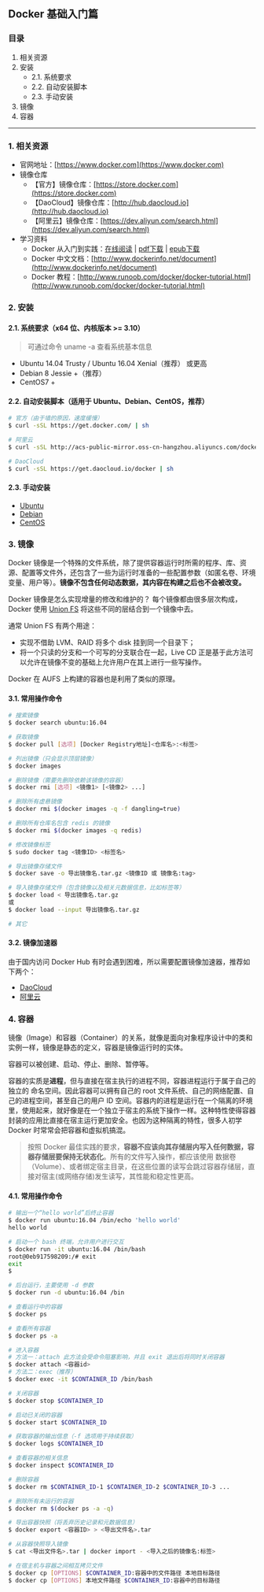 Docker 基础入门篇
---

### 目录

1. 相关资源
2. 安装
    - 2.1. 系统要求
    - 2.2. 自动安装脚本
    - 2.3. 手动安装
3. 镜像
4. 容器

---

### 1. 相关资源

- 官网地址：[https://www.docker.com](https://www.docker.com)
- 镜像仓库
	- 【官方】镜像仓库：[https://store.docker.com](https://store.docker.com)
	- 【DaoCloud】镜像仓库：[http://hub.daocloud.io](http://hub.daocloud.io)
	- 【阿里云】镜像仓库：[https://dev.aliyun.com/search.html](https://dev.aliyun.com/search.html)
- 学习资料
	- Docker 从入门到实践：[在线阅读](https://github.com/yeasy/docker_practice/blob/master/SUMMARY.md) | [pdf下载](https://www.gitbook.com/download/pdf/book/yeasy/docker_practice) | [epub下载](https://www.gitbook.com/download/epub/book/yeasy/docker_practice)
	- Docker 中文文档：[http://www.dockerinfo.net/document](http://www.dockerinfo.net/document)
	- Docker 教程：[http://www.runoob.com/docker/docker-tutorial.html](http://www.runoob.com/docker/docker-tutorial.html)

### 2. 安装

#### 2.1. 系统要求（x64 位、内核版本 >= 3.10）

> 可通过命令 uname -a 查看系统基本信息

+ Ubuntu 14.04 Trusty / Ubuntu 16.04 Xenial（推荐） 或更高
+ Debian 8 Jessie +（推荐）
+ CentOS7 +

#### 2.2. 自动安装脚本（适用于 Ubuntu、Debian、CentOS，推荐）

```bash
# 官方（由于墙的原因，速度缓慢）
$ curl -sSL https://get.docker.com/ | sh

# 阿里云
$ curl -sSL http://acs-public-mirror.oss-cn-hangzhou.aliyuncs.com/docker-engine/internet | sh -

# DaoCloud
$ curl -sSL https://get.daocloud.io/docker | sh
```

#### 2.3. 手动安装

+ [Ubuntu](https://www.docker.com/docker-ubuntu)
+ [Debian](https://www.docker.com/docker-debian)
+ [CentOS](https://www.docker.com/docker-centos-distribution)
    
### 3. 镜像

Docker 镜像是一个特殊的文件系统，除了提供容器运行时所需的程序、库、资源、配置等文件外，还包含了一些为运行时准备的一些配置参数（如匿名卷、环境变量、用户等）。**镜像不包含任何动态数据，其内容在构建之后也不会被改变。**

Docker 镜像是怎么实现增量的修改和维护的？ 每个镜像都由很多层次构成，Docker 使用 [Union FS](https://en.wikipedia.org/wiki/Union_mount) 将这些不同的层结合到一个镜像中去。

通常 Union FS 有两个用途：

- 实现不借助 LVM、RAID 将多个 disk 挂到同一个目录下；
- 将一个只读的分支和一个可写的分支联合在一起，Live CD 正是基于此方法可以允许在镜像不变的基础上允许用户在其上进行一些写操作。

Docker 在 AUFS 上构建的容器也是利用了类似的原理。

#### 3.1. 常用操作命令

```bash
# 搜索镜像
$ docker search ubuntu:16.04

# 获取镜像
$ docker pull [选项] [Docker Registry地址]<仓库名>:<标签>

# 列出镜像（只会显示顶层镜像）
$ docker images

# 删除镜像（需要先删除依赖该镜像的容器）
$ docker rmi [选项] <镜像1> [<镜像2> ...]

# 删除所有虚悬镜像
$ docker rmi $(docker images -q -f dangling=true)

# 删除所有仓库名包含 redis 的镜像
$ docker rmi $(docker images -q redis)

# 修改镜像标签
$ sudo docker tag <镜像ID> <标签名>

# 导出镜像存储文件
$ docker save -o 导出镜像名.tar.gz <镜像ID 或 镜像名:tag>

# 导入镜像存储文件（包含镜像以及相关元数据信息，比如标签等）
$ docker load < 导出镜像名.tar.gz
或
$ docker load --input 导出镜像名.tar.gz

# 其它

```

#### 3.2. 镜像加速器

由于国内访问 Docker Hub 有时会遇到困难，所以需要配置镜像加速器，推荐如下两个：

+ [DaoCloud](https://www.daocloud.io/mirror)
+ [阿里云](https://account.aliyun.com/login/login.htm?oauth_callback=https%3A%2F%2Fcr.console.aliyun.com%2F&lang=zh#/accelerator)

### 4. 容器

镜像（Image）和容器（Container）的关系，就像是面向对象程序设计中的类和实例一样，镜像是静态的定义，容器是镜像运行时的实体。

容器可以被创建、启动、停止、删除、暂停等。

容器的实质是**进程**，但与直接在宿主执行的进程不同，容器进程运行于属于自己的独立的 命名空间。因此容器可以拥有自己的 root 文件系统、自己的网络配置、自己的进程空间，甚至自己的用户 ID 空间。容器内的进程是运行在一个隔离的环境里，使用起来，就好像是在一个独立于宿主的系统下操作一样。这种特性使得容器封装的应用比直接在宿主运行更加安全。也因为这种隔离的特性，很多人初学 Docker 时常常会把容器和虚拟机搞混。

> 按照 Docker 最佳实践的要求，**容器不应该向其存储层内写入任何数据，容器存储层要保持无状态化**。所有的文件写入操作，都应该使用 数据卷（Volume）、或者绑定宿主目录，在这些位置的读写会跳过容器存储层，直接对宿主(或网络存储)发生读写，其性能和稳定性更高。

#### 4.1. 常用操作命令

```bash
# 输出一个“hello world”后终止容器
$ docker run ubuntu:16.04 /bin/echo 'hello world'
hello world

# 启动一个 bash 终端，允许用户进行交互
$ docker run -it ubuntu:16.04 /bin/bash 
root@0eb917598209:/# exit 
exit
$

# 后台运行，主要使用 -d 参数
$ docker run -d ubuntu:16.04 /bin

# 查看运行中的容器
$ docker ps

# 查看所有容器
$ docker ps -a

# 进入容器
# 方法一：attach 此方法会受命令阻塞影响，并且 exit 退出后将同时关闭容器
$ docker attach <容器id>
# 方法二：exec（推荐）
$ docker exec -it $CONTAINER_ID /bin/bash

# 关闭容器
$ docker stop $CONTAINER_ID

# 启动已关闭的容器
$ docker start $CONTAINER_ID

# 获取容器的输出信息（-f 选项用于持续获取）
$ docker logs $CONTAINER_ID

# 查看容器的相关信息
$ docker inspect $CONTAINER_ID

# 删除容器
$ docker rm $CONTAINER_ID-1 $CONTAINER_ID-2 $CONTAINER_ID-3 ...

# 删除所有未运行的容器
$ docker rm $(docker ps -a -q)

# 导出容器快照（将丢弃历史记录和元数据信息）
$ docker export <容器ID> > <导出文件名>.tar

# 从容器快照导入镜像
$ cat <导出文件名>.tar | docker import - <导入之后的镜像名:标签>

# 在宿主机与容器之间相互拷贝文件
$ docker cp [OPTIONS] $CONTAINER_ID:容器中的文件路径 本地目标路径
$ docker cp [OPTIONS] 本地文件路径 $CONTAINER_ID:容器中的目标路径
```

